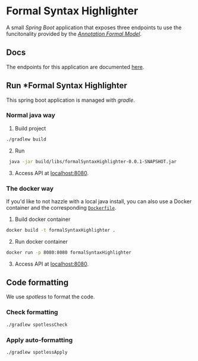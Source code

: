 # Formal Syntax Highlighter

A small *Spring Boot* application that exposes three endpoints tu use the funcitonality provided by the [*Annotation Formal Model*](https://github.com/MEPalma/UZH-ASE-AnnotationWS-FormalModel).

## Docs

The endpoints for this application are documented [here](../Docs/API%20Specs/Formal%20Syntax%20Highlighter%20API.md).

## Run *Formal Syntax Highlighter

This spring boot application is managed with *gradle*.

### Normal java way

1. Build project

```bash
./gradlew build
```

2. Run

```bash
 java -jar build/libs/formalSyntaxHighlighter-0.0.1-SNAPSHOT.jar
```

3. Access API at [localhost:8080](http://localhost:8080/).

### The docker way

If you'd like to not hazzle with a local java install, you can also use a Docker container and the corresponding [`Dockerfile`](./Dockerfile).

1. Build docker container
```bash
docker build -t formalSyntaxHighlighter .
```

2. Run docker container
```bash
docker run -p 8080:8080 formalSyntaxHighlighter
```

3. Access API at [localhost:8080](http://localhost:8080/).

## Code formatting

We use *spotless* to format the code.

### Check formatting

```bash
./gradlew spotlessCheck
```

### Apply auto-formatting

```bash
./gradlew spotlessApply
```